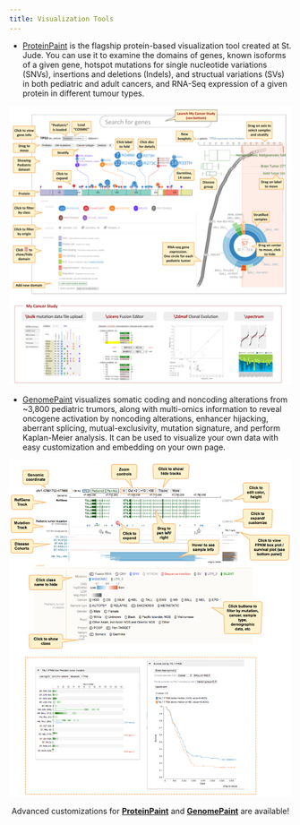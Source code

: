 ```yaml
---
title: Visualization Tools
---
```


* [ProteinPaint](https://viz.stjude.cloud/tools/proteinpaint/) is the flagship protein-based visualization tool created at St. Jude. You can use it to examine the domains of genes, known isoforms of a given gene, hotspot mutations for single nucleotide variations (SNVs), insertions and deletions (Indels), and structual variations (SVs) in both pediatric and adult cancers, and RNA-Seq expression of a given protein in different tumour types. 

![](./protein_paint_overview.png)
  

* [GenomePaint](https://viz.stjude.cloud/tools/genomepaint/) visualizes somatic coding and noncoding alterations from ~3,800 pediatric trumors, along with multi-omics information to reveal oncogene activation by noncoding alterations, enhancer hijacking, aberrant splicing, mutual-exclusivity, mutation signature, and perform Kaplan-Meier analysis. It can be used to visualize your own data with easy customization and embedding on your own page. 

![](./genome_paint_overview.png)

<p align="center">
    </a>Advanced customizations for</a> 
<a style="font-weight: bold"
href="https://docs.google.com/document/d/1JWKq3ScW62GISFGuJvAajXchcRenZ3HAvpaxILeGaw0/edit">ProteinPaint</a>
</a>and</a> 
<a style="font-weight: bold"  
href="https://docs.google.com/document/d/1owXUQuqw5hBHFERm0Ria7anKtpyoPBaZY_MCiXXf5wE/edit">GenomePaint</a>
 are available! </a></p>